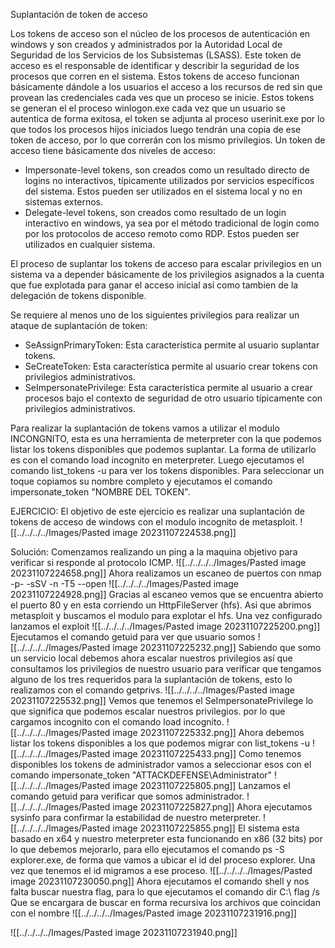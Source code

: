 Suplantación de token de acceso

Los tokens de acceso son el núcleo de los procesos de autenticación en windows y son creados y administrados por la Autoridad Local de Seguridad de los Servicios de los Subsistemas (LSASS).
Este token de acceso es el responsable de identificar y describir la seguridad de los procesos que corren en el sistema. Estos tokens de acceso funcionan básicamente dándole a los usuarios el acceso a los recursos de red sin que provean las credenciales cada ves que un proceso se inicie.
Estos tokens se generan el el proceso winlogon.exe cada vez que un usuario se autentica de forma exitosa, el token se adjunta al proceso userinit.exe por lo que todos los procesos hijos iniciados luego tendrán una copia de ese token de acceso, por lo que correrán con los mismo privilegios.
Un token de acceso tiene básicamente dos niveles de acceso:
- Impersonate-level tokens, son creados como un resultado directo de logins no interactivos, típicamente utilizados por servicios específicos del sistema. Estos pueden ser utilizados en el sistema local y no en sistemas externos.
- Delegate-level tokens, son creados como resultado de un login interactivo en windows, ya sea por el método tradicional de login como por los protocolos de acceso remoto como RDP. Estos pueden ser utilizados en cualquier sistema.

El proceso de suplantar los tokens de acceso para escalar privilegios en un sistema va a depender básicamente de los privilegios asignados a la cuenta que fue explotada para ganar el acceso inicial así como tambien de la delegación de tokens disponible.

Se requiere al menos uno de los siguientes privilegios para realizar un ataque de suplantación de token:
- SeAssignPrimaryToken: Esta característica permite al usuario suplantar tokens.
- SeCreateToken: Esta característica permite al usuario crear tokens con privilegios administrativos.
- SeImpersonatePrivilege: Esta característica permite al usuario a crear procesos bajo el contexto de seguridad de otro usuario típicamente con privilegios administrativos.

Para realizar la suplantación de tokens vamos a utilizar el modulo INCONGNITO, esta es una herramienta de meterpreter con la que podemos listar los tokens disponibles que podemos suplantar.
La forma de utilizarlo es con el comando load incognito en meterpreter. Luego ejecutamos el comando list_tokens -u para ver los tokens disponibles.
Para seleccionar un toque copiamos su nombre completo y ejecutamos el comando impersonate_token "NOMBRE DEL TOKEN". 


EJERCICIO:
El objetivo de este ejercicio es realizar una suplantación de tokens de acceso de windows con el modulo incognito de metasploit. 
![[../../../../Images/Pasted image 20231107224538.png]]

Solución:
Comenzamos realizando un ping a la maquina objetivo para verificar si responde al protocolo ICMP.
![[../../../../Images/Pasted image 20231107224658.png]]
Ahora realizamos un escaneo de puertos con nmap -p- -sSV -n -T5 --open
![[../../../../Images/Pasted image 20231107224928.png]]
Gracias al escaneo vemos que se encuentra abierto el puerto 80 y en esta corriendo un HttpFileServer (hfs). Asi que abrimos metasploit y buscamos el modulo para explotar el hfs.
Una vez configurado lanzamos el exploit
![[../../../../Images/Pasted image 20231107225200.png]]
Ejecutamos el comando getuid para ver que usuario somos
![[../../../../Images/Pasted image 20231107225232.png]]
Sabiendo que somo un servicio local debemos ahora escalar nuestros privilegios así que consultamos los privilegios de nuestro usuario para verificar que tengamos alguno de los tres requeridos para la suplantación de tokens, esto lo realizamos con el comando getprivs.
![[../../../../Images/Pasted image 20231107225532.png]]
Vemos que tenemos el SeImpersonatePrivilege lo que significa que podemos escalar nuestros privilegios. por lo que cargamos incognito con el comando load incognito.
![[../../../../Images/Pasted image 20231107225332.png]]
Ahora debemos listar los tokens disponibles a los que podemos migrar con list_tokens -u
![[../../../../Images/Pasted image 20231107225433.png]]
Como tenemos disponibles los tokens de administrador vamos a seleccionar esos con el comando impersonate_token "ATTACKDEFENSE\Administrator"
![[../../../../Images/Pasted image 20231107225805.png]]
Lanzamos el comando getuid para verificar que somos administrador.
![[../../../../Images/Pasted image 20231107225827.png]]
Ahora ejecutamos sysinfo para confirmar la estabilidad de nuestro meterpreter.
![[../../../../Images/Pasted image 20231107225855.png]]
El sistema esta basado en x64 y nuestro meterpreter esta funcionando en x86 (32 bits) por lo que debemos mejorarlo, para ello ejecutamos el comando ps -S explorer.exe, de forma que vamos a ubicar el id del proceso explorer. Una vez que tenemos el id migramos a ese proceso.
![[../../../../Images/Pasted image 20231107230050.png]]
Ahora ejecutamos el comando shell y nos falta buscar nuestra flag, para lo que ejecutamos el comando
dir C:\\ flag /s
Que se encargara de buscar en forma recursiva los archivos que coincidan con el nombre
![[../../../../Images/Pasted image 20231107231916.png]]

![[../../../../Images/Pasted image 20231107231940.png]]
